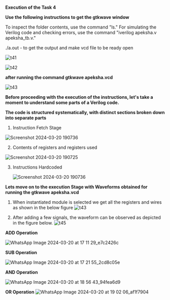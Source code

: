 **Execution of the Task 4**

**Use the following instructions to get the gtkwave window**


To inspect the folder contents, use the command "ls." For simulating the Verilog code and checking errors, use the command "iverilog apeksha.v apeksha_tb.v."


./a.out - to get the output and make vcd file to be ready open


![t41](https://github.com/1165111981/apeksha/assets/160841230/da2fa357-564f-442a-a5bd-907e306d71aa)


![t42](https://github.com/1165111981/apeksha/assets/160841230/615b2865-e240-41e0-8652-a8867f6e2f75)


**after running the command
gtkwave apeksha.vcd**


![t43](https://github.com/1165111981/apeksha/assets/160841230/ed3004fc-9670-4ffb-ae5e-529b9d0cad45)



**Before proceeding with the execution of the instructions, let's take a moment to understand some parts of a Verilog code.**

**The code is structured systematically, with distinct sections broken down into separate parts**

1. Instruction Fetch Stage


![Screenshot 2024-03-20 190736](https://github.com/1165111981/apeksha/assets/160841230/dd09b59d-fe13-4210-a6ae-4278503ef025)



2. Contents of registers and registers used

![Screenshot 2024-03-20 190725](https://github.com/1165111981/apeksha/assets/160841230/82a85c96-bce4-4f4c-8fb1-d5c3198af9d4)


3. Instructions Hardcoded

   ![Screenshot 2024-03-20 190736](https://github.com/1165111981/apeksha/assets/160841230/18915256-92e5-41f4-9522-8b6ef66e761e)


**Lets move on to the execution Stage with Waveforms obtained for running the gtkwave apeksha.vcd**


1. When instantiated module is selected we get all the registers and wires as shown in the below figure
![t43](https://github.com/1165111981/apeksha/assets/160841230/c65fe436-c63e-4766-9b0a-4ec76fde3d40)


2. After adding a few signals, the waveform can be observed as depicted in the figure below.
![t45](https://github.com/1165111981/apeksha/assets/160841230/b824a1ac-1ac6-4e4f-8a6f-69472807bd1f)


**ADD Operation**

![WhatsApp Image 2024-03-20 at 17 11 29_e7c2426c](https://github.com/1165111981/apeksha/assets/160841230/3991eb98-f345-488d-8e96-d298ec20fd3b)


**SUB Operation**

![WhatsApp Image 2024-03-20 at 17 21 55_2cd8c05e](https://github.com/1165111981/apeksha/assets/160841230/7c2f45f6-ae63-4c8a-b5ca-6b85053ab33c)


**AND Operation**

![WhatsApp Image 2024-03-20 at 18 56 43_94fea6d9](https://github.com/1165111981/apeksha/assets/160841230/c35609b9-b3af-4a83-aa87-be93849d6921)



**OR Operation**
![WhatsApp Image 2024-03-20 at 19 02 06_af1f7904](https://github.com/1165111981/apeksha/assets/160841230/1acb8d72-9c79-4b01-b123-f633bbe8fe1c)

